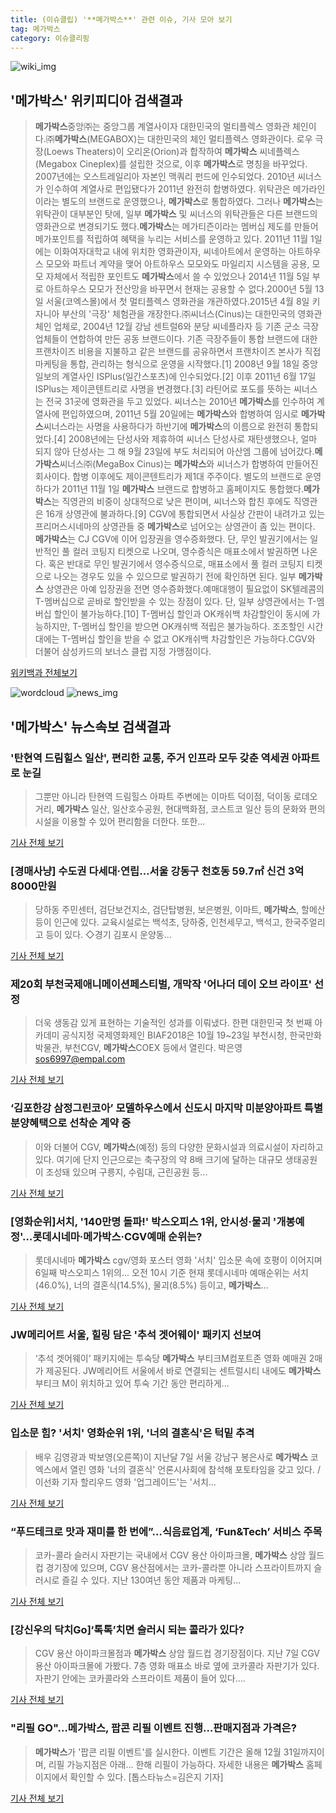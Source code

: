 ```yaml
---
title: (이슈클립) '**메가박스**' 관련 이슈, 기사 모아 보기
tag: 메가박스
category: 이슈클리핑
---
```

![wiki_img](https://user-images.githubusercontent.com/42597476/44503234-41136a80-a6d0-11e8-9071-6fc6418eafe4.png)
## **'**메가박스**'** 위키피디아 검색결과
>**메가박스**중앙㈜는 중앙그룹 계열사이자 대한민국의 멀티플렉스 영화관 체인이다.㈜**메가박스**(MEGABOX)는 대한민국의 체인 멀티플렉스 영화관이다. 로우 극장(Loews Theaters)이 오리온(Orion)과 합작하여 **메가박스** 씨네플렉스(Megabox Cineplex)를 설립한 것으로, 이후 **메가박스**로 명칭을 바꾸었다. 2007년에는 오스트레일리아 자본인 맥쿼리 펀드에 인수되었다. 2010년 씨너스가 인수하여 계열사로 편입됐다가 2011년 완전히 합병하였다. 위탁관은 메가라인이라는 별도의 브랜드로 운영했으나, **메가박스**로 통합하였다. 그러나 **메가박스**는 위탁관이 대부분인 탓에, 일부 **메가박스** 및 씨너스의 위탁관들은 다른 브랜드의 영화관으로 변경되기도 했다.**메가박스**는 메가티즌이라는 멤버십 제도를 만들어 메가포인트를 적립하여 혜택을 누리는 서비스를 운영하고 있다. 2011년 11월 1일에는 이화여자대학교 내에 위치한 영화관이자, 씨네아트에서 운영하는 아트하우스 모모와 파트너 계약을 맺어 아트하우스 모모와도 마일리지 시스템을 공용, 모모 자체에서 적립한 포인트도 **메가박스**에서 쓸 수 있었으나 2014년 11월 5일 부로 아트하우스 모모가 전산망을 바꾸면서 현재는 공용할 수 없다.2000년 5월 13일 서울(코엑스몰)에서 첫 멀티플렉스 영화관을 개관하였다.2015년 4월 8일 키자니아 부산의 '극장' 체험관을 개장한다.㈜씨너스(Cinus)는 대한민국의 영화관 체인 업체로, 2004년 12월 강남 센트럴6와 분당 씨네플라자 등 기존 군소 극장 업체들이 연합하여 만든 공동 브랜드이다. 기존 극장주들이 통합 브랜드에 대한 프랜차이즈 비용을 지불하고 같은 브랜드를 공유하면서 프랜차이즈 본사가 직접 마케팅을 통합, 관리하는 형식으로 운영을 시작했다.[1] 2008년 9월 18일 중앙일보의 계열사인 ISPlus(일간스포츠)에 인수되었다.[2] 이후 2011년 6월 17일 ISPlus는 제이콘텐트리로 사명을 변경했다.[3] 라틴어로 포도를 뜻하는 씨너스는 전국 31곳에 영화관을 두고 있었다. 씨너스는 2010년 **메가박스**를 인수하여 계열사에 편입하였으며, 2011년 5월 20일에는 **메가박스**와 합병하여 임시로 **메가박스**씨너스라는 사명을 사용하다가 하반기에 **메가박스**의 이름으로 완전히 통합되었다.[4] 2008년에는 단성사와 제휴하여 씨너스 단성사로 재탄생했으나, 얼마 되지 않아 단성사는 그 해 9월 23일에 부도 처리되어 아산엠 그룹에 넘어갔다.**메가박스**씨너스㈜(MegaBox Cinus)는 **메가박스**와 씨너스가 합병하여 만들어진 회사이다. 합병 이후에도 제이콘텐트리가 제1대 주주이다. 별도의 브랜드로 운영하다가 2011년 11월 1일 **메가박스** 브랜드로 합병하고 홈페이지도 통합했다.**메가박스**는 직영관의 비중이 상대적으로 낮은 편이며, 씨너스와 합친 후에도 직영관은 16개 상영관에 불과하다.[9] CGV에 통합되면서 사실상 간판이 내려가고 있는 프리머스시네마의 상영관들 중 **메가박스**로 넘어오는 상영관이 좀 있는 편이다. **메가박스**는 CJ CGV에 이어 입장권을 영수증화했다. 단, 무인 발권기에서는 일반적인 풀 컬러 코팅지 티켓으로 나오며, 영수증식은 매표소에서 발권하면 나온다. 혹은 반대로 무인 발권기에서 영수증식으로, 매표소에서 풀 컬러 코팅지 티켓으로 나오는 경우도 있을 수 있으므로 발권하기 전에 확인하면 된다. 일부 **메가박스** 상영관은 아예 입장권을 전면 영수증화했다.예매대행이 필요없이 SK텔레콤의 T-멤버십으로 곧바로 할인받을 수 있는 장점이 있다. 단, 일부 상영관에서는 T-멤버십 할인이 불가능하다.[10] T-멤버십 할인과 OK캐쉬백 차감할인이 동시에 가능하지만, T-멤버십 할인을 받으면 OK캐쉬백 적립은 불가능하다. 조조할인 시간대에는 T-멤버십 할인을 받을 수 없고 OK캐쉬백 차감할인은 가능하다.CGV와 더불어 삼성카드의 보너스 클럽 지정 가맹점이다.

<a href="https://ko.wikipedia.org/wiki/메가박스" target="_blank">위키백과 전체보기</a>

![wordcloud](https://s3.ap-northeast-2.amazonaws.com/lyrics101-wordcloud/2018-09-09-1536466360.png)
![news_img](https://user-images.githubusercontent.com/42597476/44507050-1206f400-a6e4-11e8-8d98-7ffbfebb353f.png)
## **'**메가박스**'** 뉴스속보 검색결과
### '탄현역 드림힐스 일산', 편리한 교통, 주거 인프라 모두 갖춘 역세권 아파트로 눈길

>그뿐만 아니라 탄현역 드림힐스 아파트 주변에는 이마트 덕이점, 덕이동 로데오거리, **메가박스** 일산, 일산호수공원, 현대백화점, 코스트코 일산 등의 문화와 편의시설을 이용할 수 있어 편리함을 더한다. 또한...

<a href="http://www.cctvnews.co.kr/news/articleView.html?idxno=87673" target="_blank">기사 전체 보기</a>

### [경매사냥] 수도권 다세대·연립…서울 강동구 천호동 59.7㎡ 신건 3억8000만원

>당하동 주민센터, 검단보건지소, 검단탑병원, 보은병원, 이마트, **메가박스**, 할메산 등이 인근에 있다. 교육시설로는 백석초, 당하중, 인천세무고, 백석고, 한국주얼리고 등이 있다. ◇경기 김포시 운양동...

<a href="http://biz.chosun.com/site/data/html_dir/2018/09/09/2018090900581.html" target="_blank">기사 전체 보기</a>

### 제20회 부천국제애니메이션페스티벌, 개막작 '어나더 데이 오브 라이프' 선정

>더욱 생동감 있게 표현하는 기술적인 성과를 이뤄냈다. 한편 대한민국 첫 번째 아카데미 공식지정 국제영화제인 BIAF2018은 10월 19~23일 부천시청, 한국만화박물관, 부천CGV, **메가박스**COEX 등에서 열린다. 박은영 sos6997@empal.com

<a href="http://www.asiatoday.co.kr/view.php?key=20180907010004084" target="_blank">기사 전체 보기</a>

### ‘김포한강 삼정그린코아’ 모델하우스에서 신도시 마지막 미분양아파트 특별분양혜택으로 선착순 계약 중

>이와 더불어 CGV, **메가박스**(예정) 등의 다양한 문화시설과 의료시설이 자리하고 있다. 여기에 단지 인근으로는 축구장의 약 8배 크기에 달하는 대규모 생태공원이 조성돼 있으며 구릉지, 수림대, 근린공원 등...

<a href="http://famtimes.co.kr/news/view/57271" target="_blank">기사 전체 보기</a>

### [영화순위]서치, '140만명 돌파!' 박스오피스 1위, 안시성·물괴 '개봉예정'…롯데시네마·**메가박스**·CGV예매 순위는?

>롯데시네마 **메가박스** cgv/영화 포스터  영화 '서치' 입소문 속에 호평이 이어지며 6일째 박스오피스 1위의... 오전 10시 기준 현재 롯데시네마 예매순위는 서치(46.0%), 너의 결혼식(14.5%), 물괴(8.5%) 등이고, **메가박스**...

<a href="http://www.kyeongin.com/main/view.php?key=20180909000939314" target="_blank">기사 전체 보기</a>

### JW메리어트 서울, 힐링 담은 '추석 겟어웨이' 패키지 선보여

>‘추석 겟어웨이’ 패키지에는 투숙당 **메가박스** 부티크M컴포트존 영화 예매권 2매가 제공된다. JW메리어트 서울에서 바로 연결되는 센트럴시티 내에도 **메가박스** 부티크 M이 위치하고 있어 투숙 기간 동안 편리하게...

<a href="http://biztribune.co.kr/news/view.php?no=73195" target="_blank">기사 전체 보기</a>

### 입소문 힘? '서치' 영화순위 1위, '너의 결혼식'은 턱밑 추격

>배우 김영광과 박보영(오른쪽)이 지난달 7일 서울 강남구 봉은사로 **메가박스** 코엑스에서 열린 영화 '너의 결혼식' 언론시사회에 참석해 포토타임을 갖고 있다. /이선화 기자 할리우드 영화 '업그레이드'는 '서치...

<a href="http://news.tf.co.kr/read/entertain/1732653.htm" target="_blank">기사 전체 보기</a>

### “푸드테크로 맛과 재미를 한 번에”…식음료업계, ‘Fun&Tech’ 서비스 주목

>코카-콜라 슬러시 자판기는 국내에서 CGV 용산 아이파크몰, **메가박스** 상암 월드컵 경기장에 있으며, CGV 용산점에서는 코카-콜라뿐 아니라 스프라이트까지 슬러시로 즐길 수 있다. 지난 130여년 동안 제품과 마케팅...

<a href="http://www.dailian.co.kr/news/view/737959/?sc=naver" target="_blank">기사 전체 보기</a>

### [강신우의 닥치Go]‘톡톡’치면 슬러시 되는 콜라가 있다?

>CGV 용산 아이파크몰점과 **메가박스** 상암 월드컵 경기장점이다. 지난 7일 CGV 용산 아이파크몰에 가봤다. 7층 영화 매표소 바로 옆에 코카콜라 자판기가 있다. 자판기 안에는 코카콜라와 스프라이트 제품이 들어 있다....

<a href="http://www.edaily.co.kr/news/newspath.asp?newsid=01151286619338480" target="_blank">기사 전체 보기</a>

### "리필 GO"…**메가박스**, 팝콘 리필 이벤트 진행…판매지점과 가격은?

>**메가박스**가 '팝콘 리필 이벤트'를 실시한다. 이벤트 기간은 올해 12월 31일까지이며, 리필 가능지점은 아래... 한해 리필이 가능하다. 자세한 내용은 **메가박스** 홈페이지에서 확인할 수 있다. [톱스타뉴스=김은지 기자]

<a href="http://www.topstarnews.net/news/articleView.html?idxno=478412" target="_blank">기사 전체 보기</a>


